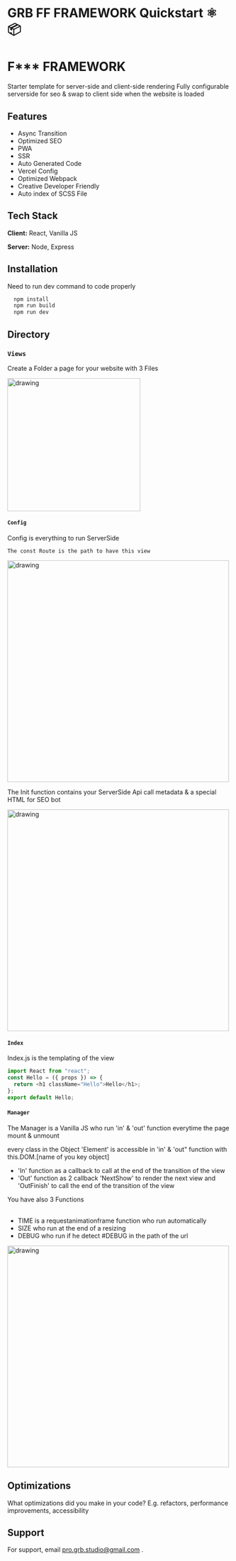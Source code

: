 # GRB FF FRAMEWORK Quickstart ⚛️ 📦
> 



# F*** FRAMEWORK

Starter template for server-side and client-side rendering 
Fully configurable serverside for seo & swap to client side when the website is loaded

## Features

- Async Transition
- Optimized SEO
- PWA
- SSR
- Auto Generated Code 
- Vercel Config
- Optimized Webpack
- Creative Developer Friendly
- Auto index of SCSS File


## Tech Stack

**Client:** React, Vanilla JS

**Server:** Node, Express


## Installation

Need to run dev command to code properly

```bash
  npm install 
  npm run build
  npm run dev
```
## Directory 

### `Views` 
 Create a Folder a page for your website with 3 Files

<img src="https://drive.google.com/uc?export=view&id=1d6OTLrtww-ufxUC6RmcFYY6tRtvspvSF" alt="drawing" width="300"/>

#### `Config`
Config is everything to run ServerSide 

`The const Route is the path to have this view`

<img src="https://drive.google.com/uc?export=view&id=1mcgY5O7KH8ZNPmy0C7bWgWNFBqlb2GFV" alt="drawing" width="500"/>

The Init function contains your ServerSide Api call metadata & a special HTML for SEO bot

<img src="https://drive.google.com/uc?export=view&id=143AFuKkElC051N0KmEMicUtbJWqfR7QA" alt="drawing" width="500"/>


#### `Index`
Index.js is the templating of the view

```javascript
import React from "react";
const Hello = ({ props }) => {
  return <h1 className="Hello">Hello</h1>;
};
export default Hello;
```

#### `Manager`
The Manager is a Vanilla JS who run 'in' & 'out' function everytime the page mount & unmount

every class in the Object 'Element' is accessible in 'in' & 'out" function with this.DOM.[name of you key object]

- 'In' function as a callback to call at the end of the transition of the view <br>
- 'Out' function as 2 callback 'NextShow' to render the next view and 'OutFinish' to call the end of the transition of the view

You have also 3 Functions <br><br>
- TIME is a requestanimationframe function who run automatically <br>
- SIZE who run at the end of a resizing <br>
- DEBUG who run if he detect #DEBUG in the path of the url

<img src="https://drive.google.com/uc?export=view&id=103a9DM7N0VPhYwpeJAJ6mIWROkNnB3NL" alt="drawing" width="500"/>




## Optimizations

What optimizations did you make in your code? E.g. refactors, performance improvements, accessibility




## Support

For support, email pro.grb.studio@gmail.com .

